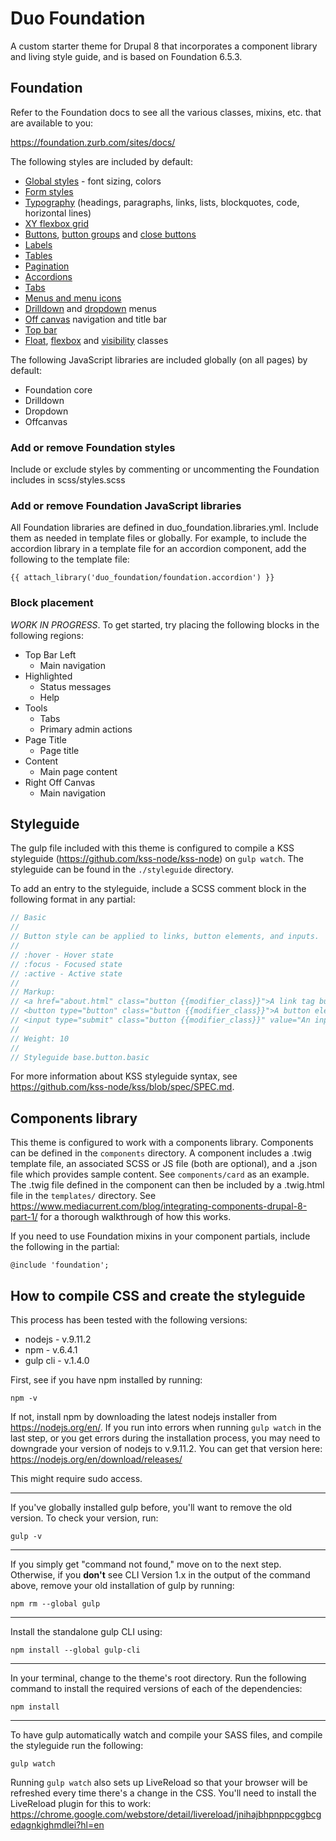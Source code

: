 # Duo Foundation

A custom starter theme for Drupal 8 that incorporates a component library and living style guide, and is based on Foundation 6.5.3.

## Foundation

Refer to the Foundation docs to see all the various classes, mixins, etc. that are available to you:

https://foundation.zurb.com/sites/docs/

The following styles are included by default:

* [Global styles](https://foundation.zurb.com/sites/docs/global.html) - font sizing, colors
* [Form styles](https://foundation.zurb.com/sites/docs/forms.html)
* [Typography](https://foundation.zurb.com/sites/docs/typography-base.html) (headings, paragraphs, links, lists, blockquotes, code, horizontal lines)
* [XY flexbox grid](https://foundation.zurb.com/sites/docs/xy-grid.html)
* [Buttons](https://foundation.zurb.com/sites/docs/button.html), [button groups](https://foundation.zurb.com/sites/docs/button-group.html) and [close buttons](https://foundation.zurb.com/sites/docs/close-button.html)
* [Labels](https://foundation.zurb.com/sites/docs/label.html)
* [Tables](https://foundation.zurb.com/sites/docs/table.html)
* [Pagination](https://foundation.zurb.com/sites/docs/pagination.html)
* [Accordions](https://foundation.zurb.com/sites/docs/accordion.html)
* [Tabs](https://foundation.zurb.com/sites/docs/tabs.html)
* [Menus and menu icons](https://foundation.zurb.com/sites/docs/menu.html)
* [Drilldown](https://foundation.zurb.com/sites/docs/drilldown-menu.html) and [dropdown](https://foundation.zurb.com/sites/docs/dropdown-menu.html) menus
* [Off canvas](https://foundation.zurb.com/sites/docs/off-canvas.html) navigation and title bar
* [Top bar](https://foundation.zurb.com/sites/docs/top-bar.html)
* [Float](https://foundation.zurb.com/sites/docs/float-classes.html), [flexbox](https://foundation.zurb.com/sites/docs/flexbox-utilities.html) and [visibility](https://foundation.zurb.com/sites/docs/visibility.html) classes

The following JavaScript libraries are included globally (on all pages) by default:

* Foundation core
* Drilldown
* Dropdown
* Offcanvas

### Add or remove Foundation styles

Include or exclude styles by commenting or uncommenting the Foundation includes in scss/styles.scss

### Add or remove Foundation JavaScript libraries

All Foundation libraries are defined in duo_foundation.libraries.yml. Include them as needed in template files or globally. For example, to include the accordion library in a template file for an accordion component, add the following to the template file:

`{{ attach_library('duo_foundation/foundation.accordion') }}`

### Block placement

*WORK IN PROGRESS*. To get started, try placing the following blocks in the following regions:
* Top Bar Left
  * Main navigation
* Highlighted 
  * Status messages
  * Help
* Tools
  * Tabs
  * Primary admin actions
* Page Title
  * Page title
* Content
  * Main page content
* Right Off Canvas
  * Main navigation

## Styleguide

The gulp file included with this theme is configured to compile a KSS styleguide (https://github.com/kss-node/kss-node) on `gulp watch`. The styleguide can be found in the `./styleguide` directory.

To add an entry to the styleguide, include a SCSS comment block in the following format in any partial:

```SCSS
// Basic
//
// Button style can be applied to links, button elements, and inputs.
//
// :hover - Hover state
// :focus - Focused state
// :active - Active state
//
// Markup:
// <a href="about.html" class="button {{modifier_class}}">A link tag button</a>
// <button type="button" class="button {{modifier_class}}">A button element</button>
// <input type="submit" class="button {{modifier_class}}" value="An input button" />
//
// Weight: 10
//
// Styleguide base.button.basic
```

For more information about KSS styleguide syntax, see https://github.com/kss-node/kss/blob/spec/SPEC.md.

## Components library

This theme is configured to work with a components library. Components can be defined in the `components` directory. A component includes a .twig template file, an associated SCSS or JS file (both are optional), and a .json file which provides sample content. See `components/card` as an example. The .twig file defined in the component can then be included by a .twig.html file in the `templates/` directory. See https://www.mediacurrent.com/blog/integrating-components-drupal-8-part-1/ for a thorough walkthrough of how this works.

If you need to use Foundation mixins in your component partials, include the following in the partial:

`@include 'foundation';`

## How to compile CSS and create the styleguide

This process has been tested with the following versions:

* nodejs - v.9.11.2
* npm - v.6.4.1
* gulp cli - v.1.4.0

First, see if you have npm installed by running:

  `npm -v`

If not, install npm by downloading the latest nodejs installer from https://nodejs.org/en/. If you run into errors when running `gulp watch` in the last step, or you get errors during the installation process, you may need to downgrade your version of nodejs to v.9.11.2. You can get that version here: https://nodejs.org/en/download/releases/

This might require sudo access.

---

If you've globally installed gulp before, you'll want to remove the old version. To check your version, run:

  `gulp -v`

---

If you simply get "command not found," move on to the next step. Otherwise, if you **don't** see CLI Version 1.x in the output of the command above, remove your old installation of gulp by running:

  `npm rm --global gulp`

---

Install the standalone gulp CLI using:

  `npm install --global gulp-cli`

---

In your terminal, change to the theme's root directory. Run the following command to install the required versions of each of the dependencies:

  `npm install`

---

To have gulp automatically watch and compile your SASS files, and compile the styleguide run the following:

  `gulp watch`

Running `gulp watch` also sets up LiveReload so that your browser will be refreshed every time there's a change in the CSS. You'll need to install the LiveReload plugin for this to work: https://chrome.google.com/webstore/detail/livereload/jnihajbhpnppcggbcgedagnkighmdlei?hl=en
